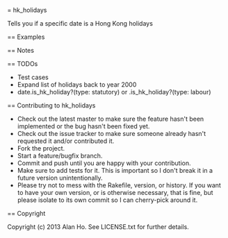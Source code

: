 = hk_holidays

Tells you if a specific date is a Hong Kong holidays

== Examples

== Notes


== TODOs

* Test cases
* Expand list of holidays back to year 2000
* date.is_hk_holiday?(type: statutory) or .is_hk_holiday?(type: labour)

== Contributing to hk_holidays
 
* Check out the latest master to make sure the feature hasn't been implemented or the bug hasn't been fixed yet.
* Check out the issue tracker to make sure someone already hasn't requested it and/or contributed it.
* Fork the project.
* Start a feature/bugfix branch.
* Commit and push until you are happy with your contribution.
* Make sure to add tests for it. This is important so I don't break it in a future version unintentionally.
* Please try not to mess with the Rakefile, version, or history. If you want to have your own version, or is otherwise necessary, that is fine, but please isolate to its own commit so I can cherry-pick around it.

== Copyright

Copyright (c) 2013 Alan Ho. See LICENSE.txt for
further details.

